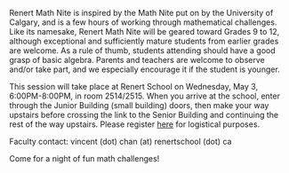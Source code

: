 Renert Math Nite is inspired by the Math Nite put on by the University of Calgary, and is a few hours of working through mathematical challenges. Like its namesake, Renert Math Nite will be geared toward Grades 9 to 12, although exceptional and sufficiently mature students from earlier grades are welcome. As a rule of thumb, students attending should have a good grasp of basic algebra. Parents and teachers are welcome to observe and/or take part, and we especially encourage it if the student is younger. 

This session will take place at Renert School on Wednesday, May 3, 6:00PM-8:00PM, in room 2514/2515. When you arrive at the school, enter through the Junior Building (small building) doors, then make your way upstairs before crossing the link to the Senior Building and continuing the rest of the way upstairs. Please register <a href="https://forms.gle/whvTsigCQ9SuaodSA">here</a> for logistical purposes.

Faculty contact: vincent (dot) chan (at) renertschool (dot) ca

Come for a night of fun math challenges!
